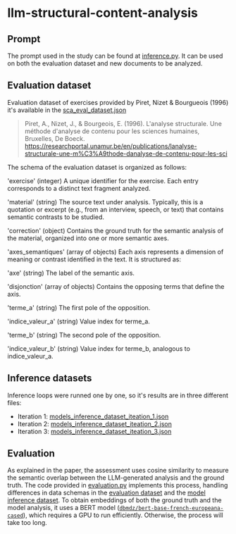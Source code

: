 # llm-structural-content-analysis

## Prompt

The prompt used in the study can be found at [inference.py](inference.py). It can be used on both the evaluation dataset and new documents to be analyzed.




## Evaluation dataset


Evaluation dataset of exercises provided by Piret, Nizet & Bourgueois (1996) it's available in the [sca_eval_dataset.json](sca_eval_dataset.json)

> Piret, A., Nizet, J., & Bourgeois, E. (1996). L'analyse structurale. Une méthode d'analyse de contenu pour les sciences humaines, Bruxelles, De Boeck. https://researchportal.unamur.be/en/publications/lanalyse-structurale-une-m%C3%A9thode-danalyse-de-contenu-pour-les-sci

The schema of the evaluation dataset is organized as follows:

'exercise' (integer)
A unique identifier for the exercise. Each entry corresponds to a distinct text fragment analyzed.

'material' (string)
The source text under analysis. Typically, this is a quotation or excerpt (e.g., from an interview, speech, or text) that contains semantic contrasts to be studied.

'correction' (object)
Contains the ground truth for the semantic analysis of the material, organized into one or more semantic axes.

'axes_semantiques' (array of objects)
Each axis represents a dimension of meaning or contrast identified in the text. It is structured as:

'axe' (string)
The label of the semantic axis.

'disjonction' (array of objects)
Contains the opposing terms that define the axis.

'terme_a' (string)
The first pole of the opposition.

'indice_valeur_a' (string)
Value index for terme_a.

'terme_b' (string)
The second pole of the opposition.

'indice_valeur_b' (string)
Value index for terme_b, analogous to indice_valeur_a.

## Inference datasets

Inference loops were runned one by one, so it's results are in three different files:
* Iteration 1: [models_inference_dataset_iteation_1.json](models_inference_dataset_iteration_1.json)
* Iteration 2: [models_inference_dataset_iteation_2.json](models_inference_dataset_iteration_2.json)
* Iteration 3: [models_inference_dataset_iteation_3.json](models_inference_dataset_iteration_3.json)

## Evaluation

As explained in the paper, the assessment uses cosine similarity to measure the semantic overlap between the LLM-generated analysis and the ground truth. The code provided in [evaluation.py](evaluation.py) implements this process, handling differences in data schemas in the [evaluation dataset](sca_eval_dataset.json) and the [model inference dataset](models_inference_dataset_iteration_1.json). To obtain embeddings of both the ground truth and the model analysis, it uses a BERT model ([`dbmdz/bert-base-french-europeana-cased`](https://huggingface.co/dbmdz/bert-base-french-europeana-cased)), which requires a GPU to run efficiently. Otherwise, the process will take too long.






